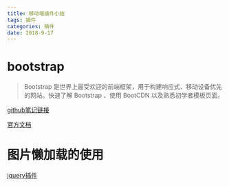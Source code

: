 ```yaml
---
title: 移动端插件小结
tags: 插件
categories: 插件
date: 2018-9-17
---
```


# bootstrap

> Bootstrap 是世界上最受欢迎的前端框架，用于构建响应式、移动设备优先的网站。快速了解 Bootstrap 、使用 BootCDN 以及熟悉初学者模板页面。

[github笔记链接](https://github.com/BryantOut/bootstrap-learning)

[官方文档](https://v3.bootcss.com/getting-started/#download)

# 图片懒加载的使用

[jquery插件](https://blog.csdn.net/qq947289507/article/details/81248721)

<!--more-->